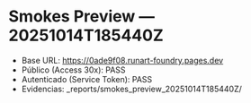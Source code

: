 # Smokes Preview — 20251014T185440Z
- Base URL: https://0ade9f08.runart-foundry.pages.dev
- Público (Access 30x): PASS
- Autenticado (Service Token): PASS
- Evidencias: _reports/smokes_preview_20251014T185440Z/
